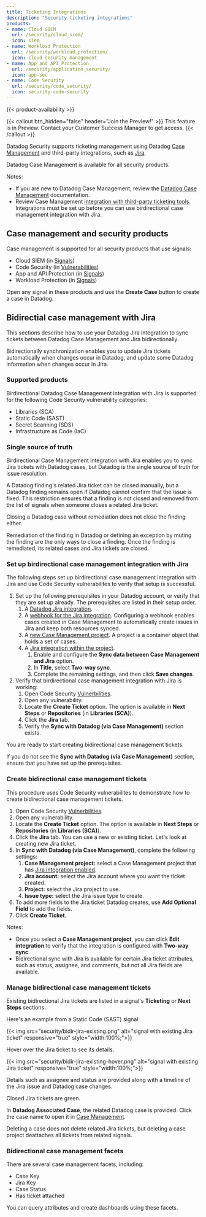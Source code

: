 ```yaml
---
title: Ticketing Integrations
description: "Security ticketing integrations"
products:
- name: Cloud SIEM
  url: /security/cloud_siem/
  icon: siem
- name: Workload Protection
  url: /security/workload_protection/
  icon: cloud-security-management
- name: App and API Protection
  url: /security/application_security/
  icon: app-sec
- name: Code Security
  url: /security/code_security/
  icon: security-code-security
---
```


{{< product-availability >}}

{{< callout btn_hidden="false" header="Join the Preview!" >}}
This feature is in Preview. Contact your Customer Success Manager to get access.
{{< /callout >}}

Datadog Security supports ticketing management using Datadog [Case Management][1] and third-party integrations, such as [Jira][2].

Datadog Case Management is available for all security products.

Notes:

- If you are new to Datadog Case Management, review the [Datadog Case Management][1] documentation.
- Review Case Management [integration with third-party ticketing tools][3]. Integrations must be set up before you can use birdirectional case management integration with Jira.


## Case management and security products

Case management is supported for all security products that use signals:

- Cloud SIEM (in [Signals][4])
- Code Security (in [Vulnerabilities][5])
- App and API Protection (in [Signals][6])
- Workload Protection (in [Signals][7])

Open any signal in these products and use the **Create Case** button to create a case in Datadog.

## Bidirectial case management with Jira

This sections describe how to use your Datadog Jira integration to sync tickets between Datadog Case Management and Jira bidirectionally. 

Bidirectionally synchronization enables you to update Jira tickets automatically when changes occur in Datadog, and update some Datadog information when changes occur in Jira.

### Supported products

Birdirectional Datadog Case Management integration with Jira is supported for the following Code Security vulnerability categories:

- Libraries (SCA)
- Static Code (SAST)
- Secret Scanning (SDS)
- Infrastructure as Code (IaC)

### Single source of truth

Birdirectional Case Management integration with Jira enables you to sync Jira tickets with Datadog cases, but Datadog is the single source of truth for issue resolution.

A Datadog finding's related Jira ticket can be closed manually, but a Datadog finding remains open if Datadog cannot confirm that the issue is fixed. This restriction ensures that a finding is not closed and removed from the list of signals when someone closes a related Jira ticket.

Closing a Datadog case without remediation does not close the finding either.

Remediation of the finding in Datadog or defining an exception by muting the finding are the only ways to close a finding. Once the finding is remediated, its related cases and Jira tickets are closed.

### Set up birdirectional case management integration with Jira

The following steps set up birdirectional case management integration with Jira and use Code Security vulnerabilites to verify that setup is successful.

1. Set up the following prerequisites in your Datadog account, or verify that they are set up already. The prerequisites are listed in their setup order.
   1. A [Datadog Jira integration][2].
   2. A [webhook for the Jira integration][8]. Configuring a webhook enables cases created in Case Management to automatically create issues in Jira and keep both resources synced.
   3. A [new Case Management project][9]. A project is a container object that holds a set of cases.
   4. A [Jira integration within the project][3].
      1. Enable and configure the **Sync data between Case Management and Jira** option.
      2. In **Title**, select **Two-way sync**.
      3. Complete the remaining settings, and then click **Save changes**.
2. Verify that birdirectional case management integration with Jira is working:
   1. Open Code Security [Vulnerbilities][5].
   2. Open any vulnerability.
   3. Locate the **Create Ticket** option. The option is available in **Next Steps** or **Repositories** (in **Libraries (SCA)**).
   4. Click the **Jira** tab.
   5. Verify the **Sync with Datadog (via Case Management)** section exists.

You are ready to start creating bidirectional case management tickets.

If you do not see the **Sync with Datadog (via Case Management)** section, ensure that you have set up the prerequisites.

### Create bidirectional case management tickets

This procedure uses Code Security vulnerabilites to demonstrate how to create bidirectional case management tickets.

1. Open Code Security [Vulnerbilities][5].
2. Open any vulnerability.
3. Locate the **Create Ticket** option. The option is available in **Next Steps** or **Repositories** (in **Libraries (SCA)**).
4. Click the **Jira** tab. You can use a new or existing ticket. Let's look at creating new Jira ticket.
5. In **Sync with Datadog (via Case Management)**, complete the following settings:
   1. **Case Management project:** select a Case Management project that has [Jira integration enabled][3].
   2. **Jira account:** select the Jira account where you want the ticket created.
   3. **Project:** select the Jira project to use.
   4. **Issue type:** select the Jira issue type to create.
6. To add more fields to the Jira ticket Datadog creates, use **Add Optional Field** to add the fields.
7. Click **Create Ticket**. 

Notes:

- Once you select a **Case Management project**, you can click **Edit integration** to verify that the integration is configured with **Two-way sync**.
- Bidirectional sync with Jira is available for certain Jira ticket attributes, such as status, assignee, and comments, but not all Jira fields are available.

### Manage bidirectional case management tickets

Existing bidirectional Jira tickets are listed in a signal's **Ticketing** or **Next Steps** sections.

Here's an example from a Static Code (SAST) signal:

{{< img src="security/bidir-jira-existing.png" alt="signal with existing Jira ticket" responsive="true" style="width:100%;">}}

Hover over the Jira ticket to see its details.

{{< img src="security/bidir-jira-existing-hover.png" alt="signal with existing Jira ticket" responsive="true" style="width:100%;">}}

Details such as assignee and status are provided along with a timeline of the Jira issue and Datadog case changes.

Closed Jira tickets are green.

In **Datadog Associated Case**, the related Datadog case is provided. Click the case name to open it in [Case Management][1]. 

Deleting a case does not delete related Jira tickets, but deleting a case project deattaches all tickets from related signals.

### Bidirectional case management facets

There are several case management facets, including:

- Case Key 
- Jira Key
- Case Status
- Has ticket attached

You can query attributes and create dashboards using these facets.


[1]: /service_management/case_management/
[2]: /integrations/jira/
[3]: /service_management/case_management/notifications_integrations/#third-party-tickets
[4]: https://app.datadoghq.com/security?column=time&order=desc&product=siem&viz=stream
[5]: https://app.datadoghq.com/security/appsec/vm/library
[6]: https://app.datadoghq.com/security?query=%40workflow.rule.type%3A%22Application%20Security%22&product=appsec&viz=stream
[7]: https://app.datadoghq.com/security?query=%40workflow.rule.type%3A%22Workload%20Security%22&product=cws
[8]: /integrations/jira/#configure-a-jira-webhook
[9]: /service_management/case_management/projects/
[10]: /security/ticketing_integrations/#prerequisites